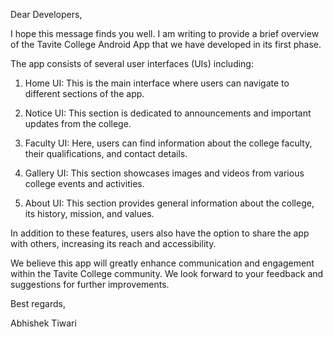 Dear Developers,

I hope this message finds you well. I am writing to provide a brief overview of the Tavite College Android App that we have developed in its first phase.

The app consists of several user interfaces (UIs) including:

1. Home UI: This is the main interface where users can navigate to different sections of the app.

2. Notice UI: This section is dedicated to announcements and important updates from the college.

3. Faculty UI: Here, users can find information about the college faculty, their qualifications, and contact details.

4. Gallery UI: This section showcases images and videos from various college events and activities.

5. About UI: This section provides general information about the college, its history, mission, and values.

In addition to these features, users also have the option to share the app with others, increasing its reach and accessibility.

We believe this app will greatly enhance communication and engagement within the Tavite College community. We look forward to your feedback and suggestions for further improvements.

Best regards,

Abhishek Tiwari
